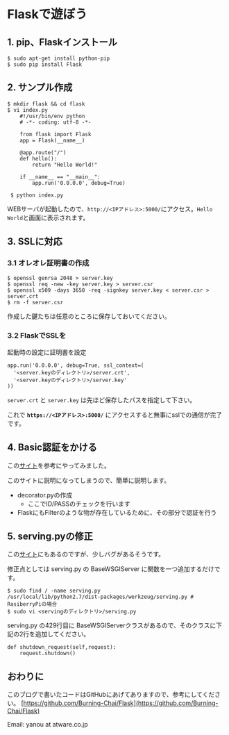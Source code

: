 # Flaskで遊ぼう

## 1. pip、Flaskインストール

    $ sudo apt-get install python-pip
    $ sudo pip install Flask


## 2. サンプル作成

    $ mkdir flask && cd flask
    $ vi index.py
        #!/usr/bin/env python
        # -*- coding: utf-8 -*-
        
        from flask import Flask
        app = Flask(__name__)
        
        @app.route("/")
        def hello():
            return "Hello World!"
        
        if __name__ == "__main__":
            app.run('0.0.0.0', debug=True)
            
     $ python index.py

WEBサーバが起動したので、```http://<IPアドレス>:5000/```にアクセス。```Hello World```と画面に表示されます。

## 3. SSLに対応
### 3.1 オレオレ証明書の作成

    $ openssl genrsa 2048 > server.key
    $ openssl req -new -key server.key > server.csr
    $ openssl x509 -days 3650 -req -signkey server.key < server.csr > server.crt
    $ rm -f server.csr

作成した鍵たちは任意のところに保存しておいてください。

### 3.2 FlaskでSSLを
起動時の設定に証明書を設定
    
    app.run('0.0.0.0', debug=True, ssl_context=(
      '<server.keyのディレクトリ>/server.crt',
      '<server.keyのディレクトリ>/server.key'
    ))    

```server.crt``` と ```server.key``` は先ほど保存したパスを指定して下さい。

これで **```https://<IPアドレス>:5000/```** にアクセスすると無事にsslでの通信が完了です。

## 4. Basic認証をかける
この[サイト](http://d.hatena.ne.jp/tell-k/20111005/1317781147)を参考にやってみました。

このサイトに説明になってしまうので、簡単に説明します。

- decorator.pyの作成
    - ここでID/PASSのチェックを行います
- FlaskにもFilterのような物が存在しているために、その部分で認証を行う

## 5. serving.pyの修正
この[サイト](http://flask.pocoo.org/snippets/111/)にもあるのですが、少しバグがあるそうです。

修正点としては serving.py の BaseWSGIServer に関数を一つ追加するだけです。

    $ sudo find / -name serving.py
    /usr/local/lib/python2.7/dist-packages/werkzeug/serving.py # RasiberryPiの場合
    $ sudo vi <servingのディレクトリ>/serving.py

serving.py の429行目に BaseWSGIServerクラスがあるので、そのクラスに下記の2行を追加してください。

    def shutdown_request(self,request):
        request.shutdown()

## おわりに

このブログで書いたコードはGitHubにあげてありますので、参考にしてください。
[https://github.com/Burning-Chai/Flask](https://github.com/Burning-Chai/Flask)

Email: yanou at atware.co.jp

